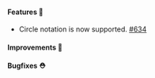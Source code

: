 #### Features 🚀
- Circle notation is now supported. [#634](https://github.com/terrastruct/d2/pull/634)
#### Improvements 🧹

#### Bugfixes ⛑️
